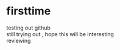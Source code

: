 # firsttime
testing out github
</br>
still trying out , hope this will be interesting
</br>
reviewing
